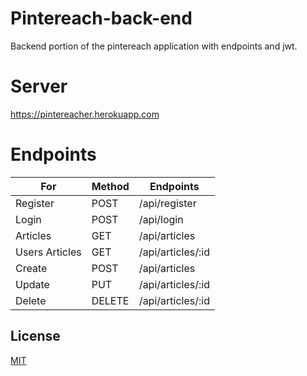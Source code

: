 # Pintereach-back-end

Backend portion of the pintereach application with endpoints and jwt.

# Server 
https://pintereacher.herokuapp.com

# Endpoints
| For | Method  | Endpoints |
| ------------- | ------------- | ------------- |
| Register  | POST  | /api/register|
| Login  |   POST | /api/login |
| Articles  | GET | /api/articles |
| Users Articles  | GET | /api/articles/:id |
| Create |   POST | /api/articles |
| Update  |  PUT | /api/articles/:id |
| Delete  |  DELETE | /api/articles/:id |


## License
[MIT](https://choosealicense.com/licenses/mit/)

